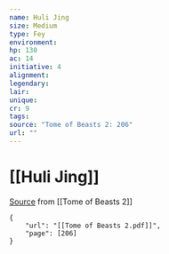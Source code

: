 ```yaml
---
name: Huli Jing
size: Medium
type: Fey
environment: 
hp: 130
ac: 14
initiative: 4
alignment: 
legendary: 
lair: 
unique: 
cr: 9
tags: 
source: "Tome of Beasts 2: 206"
url: ""
---
```

# [[Huli Jing]]

[Source](zotero://open-pdf/library/items/9UQIAB6R?page=206) from [[Tome of Beasts 2]]

```pdf
{
	"url": "[[Tome of Beasts 2.pdf]]",
	"page": [206]
}
```

